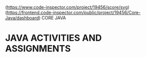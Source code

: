 
(https://www.code-inspector.com/project/19456/score/svg) (https://frontend.code-inspector.com/public/project/19456/Core-Java/dashboard)
CORE JAVA 
 # JAVA ACTIVITIES AND ASSIGNMENTS
